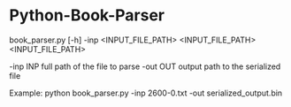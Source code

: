 # Python-Book-Parser

book_parser.py [-h] -inp <INPUT_FILE_PATH> <INPUT_FILE_PATH> <INPUT_FILE_PATH> 

-inp INP full path of the file to parse
-out OUT output path to the serialized file

Example:
  python book_parser.py -inp 2600-0.txt -out serialized_output.bin
